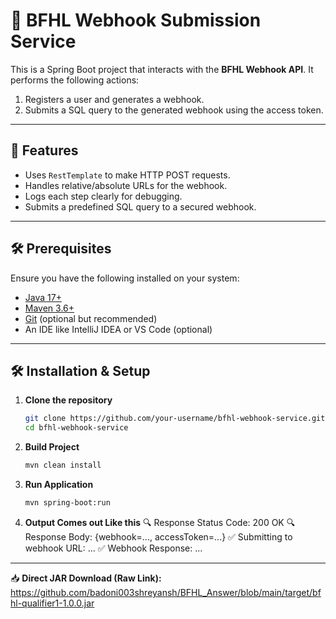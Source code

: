 # 🧠 BFHL Webhook Submission Service

This is a Spring Boot project that interacts with the **BFHL Webhook API**. It performs the following actions:

1. Registers a user and generates a webhook.
2. Submits a SQL query to the generated webhook using the access token.

---

## 🚀 Features

- Uses `RestTemplate` to make HTTP POST requests.
- Handles relative/absolute URLs for the webhook.
- Logs each step clearly for debugging.
- Submits a predefined SQL query to a secured webhook.

---

## 🛠️ Prerequisites

Ensure you have the following installed on your system:

- [Java 17+](https://adoptopenjdk.net/)
- [Maven 3.6+](https://maven.apache.org/install.html)
- [Git](https://git-scm.com/) (optional but recommended)
- An IDE like IntelliJ IDEA or VS Code (optional)

---

## 🛠️ Installation & Setup

1. **Clone the repository**
   ```bash
   git clone https://github.com/your-username/bfhl-webhook-service.git
   cd bfhl-webhook-service

   ```

2. **Build Project**
   ```bash
   mvn clean install

   ```

3. **Run Application**
   ```bash
   mvn spring-boot:run

   ```

4. **Output Comes out Like this**
   🔍 Response Status Code: 200 OK
   🔍 Response Body: {webhook=..., accessToken=...}
   ✅ Submitting to webhook URL: ...
   ✅ Webhook Response: ...

----
📥 **Direct JAR Download (Raw Link):**  
https://github.com/badoni003shreyansh/BFHL_Answer/blob/main/target/bfhl-qualifier1-1.0.0.jar
